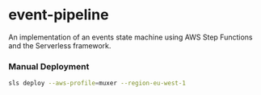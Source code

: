 # event-pipeline
An implementation of an events state machine using AWS Step Functions and the Serverless framework.


### Manual Deployment

```sh
sls deploy --aws-profile=muxer --region-eu-west-1
```
